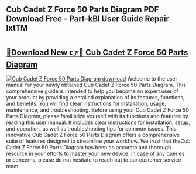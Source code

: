 ## Cub Cadet Z Force 50 Parts Diagram PDF Download Free - Part-kBl User Guide Repair lxtTM

# <h2><a href="http://dfi89jj.blite.top/?on=Cub+Cadet+Z+Force+50+Parts+Diagram">🔗Download New 👉🔴 Cub Cadet Z Force 50 Parts Diagram</a></h2>

[![Cub Cadet Z Force 50 Parts Diagram download](https://i.imgur.com/lujVjoI.png)](http://dfi89jj.blite.top/?on=Cub+Cadet+Z+Force+50+Parts+Diagram)
Welcome to the user manual for your newly obtained Cub Cadet Z Force 50 Parts Diagram. This comprehensive guide is intended to help you become an expert user of your product by providing a detailed explanation of its features, functions, and benefits. You will find clear instructions for installation, usage, maintenance, and troubleshooting. Before using your Cub Cadet Z Force 50 Parts Diagram, please familiarize yourself with its functions and features by reading this user manual. It includes clear instructions for installation, setup, and operation, as well as troubleshooting tips for common issues. This innovative Cub Cadet Z Force 50 Parts Diagram offers a comprehensive suite of features designed to streamline your workflow. We trust that theCub Cadet Z Force 50 Parts Diagram has been an accurate and thorough resource in your efforts to master your new device. In case of any queries or concerns, please do not hesitate to reach out to our customer service team.
